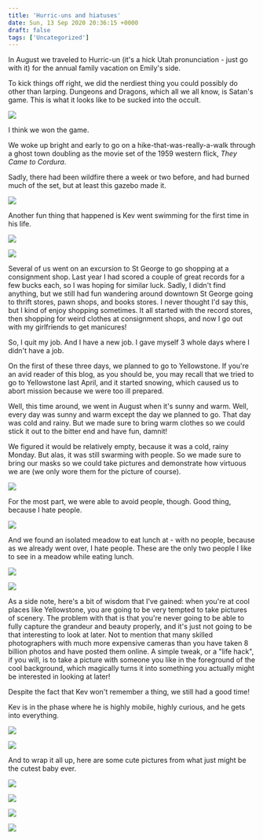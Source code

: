 ```yaml
---
title: 'Hurric-uns and hiatuses'
date: Sun, 13 Sep 2020 20:36:15 +0000
draft: false
tags: ['Uncategorized']
---
```


In August we traveled to Hurric-un (it's a hick Utah pronunciation - just go with it) for the annual family vacation on Emily's side.

To kick things off right, we did the nerdiest thing you could possibly do other than larping. Dungeons and Dragons, which all we all know, is Satan's game. This is what it looks like to be sucked into the occult.

![](https://dallincoons.files.wordpress.com/2020/09/img_3502.jpg?w=768)

I think we won the game.

We woke up bright and early to go on a hike-that-was-really-a-walk through a ghost town doubling as the movie set of the 1959 western flick, _They Came to Cordura_.

Sadly, there had been wildfire there a week or two before, and had burned much of the set, but at least this gazebo made it.

![](https://dallincoons.files.wordpress.com/2020/09/img_7705.jpg?w=1024)

Another fun thing that happened is Kev went swimming for the first time in his life.

![](https://dallincoons.files.wordpress.com/2020/09/img_7725.jpg?w=768)

![](https://dallincoons.files.wordpress.com/2020/09/img_7717.jpg?w=1024)

Several of us went on an excursion to St George to go shopping at a consignment shop. Last year I had scored a couple of great records for a few bucks each, so I was hoping for similar luck. Sadly, I didn't find anything, but we still had fun wandering around downtown St George going to thrift stores, pawn shops, and books stores. I never thought I'd say this, but I kind of enjoy shopping sometimes. It all started with the record stores, then shopping for weird clothes at consignment shops, and now I go out with my girlfriends to get manicures!

So, I quit my job. And I have a new job. I gave myself 3 whole days where I didn't have a job.

On the first of these three days, we planned to go to Yellowstone. If you're an avid reader of this blog, as you should be, you may recall that we tried to go to Yellowstone last April, and it started snowing, which caused us to abort mission because we were too ill prepared.

Well, this time around, we went in August when it's sunny and warm. Well, every day was sunny and warm except the day we planned to go. That day was cold and rainy. But we made sure to bring warm clothes so we could stick it out to the bitter end and have fun, damnit!

We figured it would be relatively empty, because it was a cold, rainy Monday. But alas, it was still swarming with people. So we made sure to bring our masks so we could take pictures and demonstrate how virtuous we are (we only wore them for the picture of course).

![](https://dallincoons.files.wordpress.com/2020/09/img_7856.jpg?w=1024)

For the most part, we were able to avoid people, though. Good thing, because I hate people.

![](https://dallincoons.files.wordpress.com/2020/09/img_7840-1.jpg?w=1024)

And we found an isolated meadow to eat lunch at - with no people, because as we already went over, I hate people. These are the only two people I like to see in a meadow while eating lunch.

![](https://dallincoons.files.wordpress.com/2020/09/img_3587.jpg?w=768)

![](https://dallincoons.files.wordpress.com/2020/09/img_3599.jpg?w=768)

As a side note, here's a bit of wisdom that I've gained: when you're at cool places like Yellowstone, you are going to be very tempted to take pictures of scenery. The problem with that is that you're never going to be able to fully capture the grandeur and beauty properly, and it's just not going to be that interesting to look at later. Not to mention that many skilled photographers with much more expensive cameras than you have taken 8 billion photos and have posted them online. A simple tweak, or a "life hack", if you will, is to take a picture with someone you like in the foreground of the cool background, which magically turns it into something you actually might be interested in looking at later!

Despite the fact that Kev won't remember a thing, we still had a good time!

Kev is in the phase where he is highly mobile, highly curious, and he gets into everything.

![](https://dallincoons.files.wordpress.com/2020/09/img_7946.jpg?w=768)

![](https://dallincoons.files.wordpress.com/2020/09/img_7795.jpg?w=768)

And to wrap it all up, here are some cute pictures from what just might be the cutest baby ever.

![](https://dallincoons.files.wordpress.com/2020/09/img_3639-1.jpg?w=768)

![](https://dallincoons.files.wordpress.com/2020/09/img_3649.jpg?w=768)

![](https://dallincoons.files.wordpress.com/2020/09/img_3652.jpg?w=768)

![](https://dallincoons.files.wordpress.com/2020/09/img_7940.jpg?w=768)
